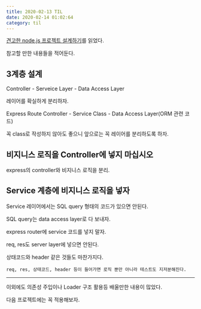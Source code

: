 ```yaml
---
title: 2020-02-13 TIL
date: 2020-02-14 01:02:64
category: til
---
```


[견고한 node.js 프로젝트 설계하기](https://velog.io/@hopsprings2/%EA%B2%AC%EA%B3%A0%ED%95%9C-node.js-%ED%94%84%EB%A1%9C%EC%A0%9D%ED%8A%B8-%EC%95%84%ED%82%A4%ED%85%8D%EC%B3%90-%EC%84%A4%EA%B3%84%ED%95%98%EA%B8%B0)를 읽었다.

참고할 만한 내용들을 적어둔다.

## 3계층 설계

Controller - Serveice Layer - Data Access Layer

레이어를 확실하게 분리하자.

Express Route Controller - Service Class - Data Access Layer(ORM 관련 코드)

꼭 class로 작성하지 않아도 좋으니 앞으로는 꼭 레이어를 분리하도록 하자.

## 비지니스 로직을 Controller에 넣지 마십시오

express의 controller와 비지니스 로직을 분리.

## Service 계층에 비지니스 로직을 넣자

Service 레이어에서는 SQL query 형태의 코드가 있으면 안된다.

SQL query는 data access layer로 다 보내자.

express router에 service 코드를 넣지 말자.

req, res도 server layer에 넣으면 안된다.

상태코드와 header 같은 것들도 마찬가지다.

`req, res, 상태코드, header 등이 들어가면 로직 뿐만 아니라 테스트도 지저분해진다.`

---

이외에도 의존성 주입이나 Loader 구조 활용등 배울만한 내용이 많았다.

다음 프로젝트에는 꼭 적용해보자.
